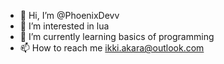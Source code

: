 - 👋 Hi, I’m @PhoenixDevv
- 👀 I’m interested in lua
- 🌱 I’m currently learning basics of programming
- 📫 How to reach me ikki.akara@outlook.com


<!---
PhoenixDevv/PhoenixDevv is a ✨ special ✨ repository because its `README.md` (this file) appears on your GitHub profile.
You can click the Preview link to take a look at your changes.
--->
